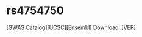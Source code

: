 # rs4754750

[[GWAS Catalog]](https://www.ebi.ac.uk/gwas/variants/rs4754750)[[UCSC]](https://genome.ucsc.edu/cgi-bin/hgTracks?position=chr11:101119804-101319804&addHighlight=hg19.chr11%3A123065528%2D123066028%23fcfcac&hgFind.matches=rs4754750&db=hg19)[[Ensembl]](https://grch37.ensembl.org/Homo_sapiens/Variation/Explore?r=11:101219804-101219804;v=rs4754750;vdb=variation)
Download: [[VEP]](rs4754750_vep.json.gz)

